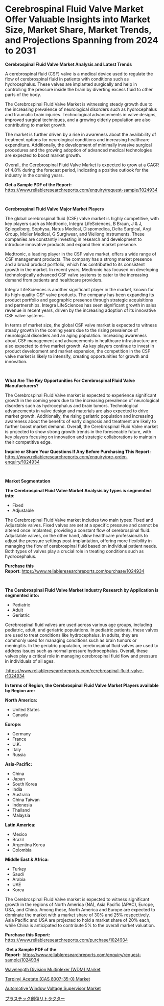 <p><h1>Cerebrospinal Fluid Valve Market Offer Valuable Insights into Market Size, Market Share, Market Trends, and Projections Spanning from 2024 to 2031</h1></p><p><strong>Cerebrospinal Fluid Valve Market Analysis and Latest Trends</strong></p>
<p><p>A cerebrospinal fluid (CSF) valve is a medical device used to regulate the flow of cerebrospinal fluid in patients with conditions such as hydrocephalus. These valves are implanted surgically and help in controlling the pressure inside the brain by diverting excess fluid to other parts of the body.</p><p>The Cerebrospinal Fluid Valve Market is witnessing steady growth due to the increasing prevalence of neurological disorders such as hydrocephalus and traumatic brain injuries. Technological advancements in valve designs, improved surgical techniques, and a growing elderly population are also contributing to market growth.</p><p>The market is further driven by a rise in awareness about the availability of treatment options for neurological conditions and increasing healthcare expenditure. Additionally, the development of minimally invasive surgical procedures and the growing adoption of advanced medical technologies are expected to boost market growth.</p><p>Overall, the Cerebrospinal Fluid Valve Market is expected to grow at a CAGR of 4.8% during the forecast period, indicating a positive outlook for the industry in the coming years.</p></p>
<p><strong>Get a Sample PDF of the Report:&nbsp;</strong> <a href="https://www.reliableresearchreports.com/enquiry/request-sample/1024934">https://www.reliableresearchreports.com/enquiry/request-sample/1024934</a></p>
<p>&nbsp;</p>
<p><strong>Cerebrospinal Fluid Valve Major Market Players</strong></p>
<p><p>The global cerebrospinal fluid (CSF) valve market is highly competitive, with key players such as Medtronic, Integra LifeSciences, B Braun, J & J, Spiegelberg, Sophysa, Natus Medical, Dispomedica, Delta Surgical, Argi Group, Moller Medical, G Surgiwear, and Wellong Instruments. These companies are constantly investing in research and development to introduce innovative products and expand their market presence.</p><p>Medtronic, a leading player in the CSF valve market, offers a wide range of CSF management products. The company has a strong market presence and a broad product portfolio, which has contributed to its consistent growth in the market. In recent years, Medtronic has focused on developing technologically advanced CSF valve systems to cater to the increasing demand from patients and healthcare providers.</p><p>Integra LifeSciences is another significant player in the market, known for its high-quality CSF valve products. The company has been expanding its product portfolio and geographic presence through strategic acquisitions and partnerships. Integra LifeSciences has seen significant growth in sales revenue in recent years, driven by the increasing adoption of its innovative CSF valve systems.</p><p>In terms of market size, the global CSF valve market is expected to witness steady growth in the coming years due to the rising prevalence of neurological disorders and an aging population. Increasing awareness about CSF management and advancements in healthcare infrastructure are also expected to drive market growth. As key players continue to invest in product development and market expansion, the competition in the CSF valve market is likely to intensify, creating opportunities for growth and innovation.</p></p>
<p>&nbsp;</p>
<p><strong>What Are The Key Opportunities For Cerebrospinal Fluid Valve Manufacturers?</strong></p>
<p><p>The Cerebrospinal Fluid Valve market is expected to experience significant growth in the coming years due to the increasing prevalence of neurological disorders such as hydrocephalus and brain tumors. Technological advancements in valve design and materials are also expected to drive market growth. Additionally, the rising geriatric population and increasing awareness about the benefits of early diagnosis and treatment are likely to further boost market demand. Overall, the Cerebrospinal Fluid Valve market is projected to show strong growth trends in the foreseeable future, with key players focusing on innovation and strategic collaborations to maintain their competitive edge.</p></p>
<p><strong>Inquire or Share Your Questions If Any Before Purchasing This Report:</strong> <a href="https://www.reliableresearchreports.com/enquiry/pre-order-enquiry/1024934">https://www.reliableresearchreports.com/enquiry/pre-order-enquiry/1024934</a></p>
<p>&nbsp;</p>
<p><strong>Market Segmentation</strong></p>
<p><strong>The Cerebrospinal Fluid Valve Market Analysis by types is segmented into:</strong></p>
<p><ul><li>Fixed</li><li>Adjustable</li></ul></p>
<p><p>The Cerebrospinal Fluid Valve market includes two main types: Fixed and Adjustable valves. Fixed valves are set at a specific pressure and cannot be altered once implanted, providing a constant flow of cerebrospinal fluid. Adjustable valves, on the other hand, allow healthcare professionals to adjust the pressure settings post-implantation, offering more flexibility in managing the flow of cerebrospinal fluid based on individual patient needs. Both types of valves play a crucial role in treating conditions such as hydrocephalus.</p></p>
<p><strong>Purchase this Report:&nbsp;</strong><a href="https://www.reliableresearchreports.com/purchase/1024934">https://www.reliableresearchreports.com/purchase/1024934</a></p>
<p>&nbsp;</p>
<p><strong>The Cerebrospinal Fluid Valve Market Industry Research by Application is segmented into:</strong></p>
<p><ul><li>Pediatric</li><li>Adult</li><li>Geriatric</li></ul></p>
<p><p>Cerebrospinal fluid valves are used across various age groups, including pediatric, adult, and geriatric populations. In pediatric patients, these valves are used to treat conditions like hydrocephalus. In adults, they are commonly used for managing conditions such as brain tumors or meningitis. In the geriatric population, cerebrospinal fluid valves are used to address issues such as normal pressure hydrocephalus. Overall, these valves play a critical role in managing cerebrospinal fluid flow and pressure in individuals of all ages.</p></p>
<p><a href="https://www.reliableresearchreports.com/cerebrospinal-fluid-valve-r1024934">&nbsp;https://www.reliableresearchreports.com/cerebrospinal-fluid-valve-r1024934</a></p>
<p><strong>In terms of Region, the Cerebrospinal Fluid Valve Market Players available by Region are:</strong></p>
<p>
    <p> <strong> North America: </strong>
        <ul>
            <li>United States</li>
            <li>Canada</li>
        </ul>
        </p> 
    <p> <strong> Europe: </strong>
        <ul>
            <li>Germany</li>
            <li>France</li>
            <li>U.K.</li>
            <li>Italy</li>
            <li>Russia</li>
        </ul>
        </p> 
    <p> <strong> Asia-Pacific: </strong>
        <ul>
            <li>China</li>
            <li>Japan</li>
            <li>South Korea</li>
            <li>India</li>
            <li>Australia</li>
            <li>China Taiwan</li>
            <li>Indonesia</li>
            <li>Thailand</li>
            <li>Malaysia</li>
        </ul>
        </p> 
    <p> <strong> Latin America: </strong>
        <ul>
            <li>Mexico</li>
            <li>Brazil</li>
            <li>Argentina Korea</li>
            <li>Colombia</li>
        </ul>
        </p> 
    <p> <strong> Middle East & Africa: </strong>
        <ul>
            <li>Turkey</li>
            <li>Saudi</li>
            <li>Arabia</li>
            <li>UAE</li>
            <li>Korea</li>
        </ul>
    </p>
    </p>
<p><p>The Cerebrospinal Fluid Valve market is expected to witness significant growth in the regions of North America (NA), Asia Pacific (APAC), Europe, USA, and China. Among these, North America and Europe are expected to dominate the market with a market share of 30% and 25% respectively. Asia Pacific and USA are projected to hold a market share of 20% each, while China is anticipated to contribute 5% to the overall market valuation.</p></p>
<p><strong>Purchase this Report: </strong><a href="https://www.reliableresearchreports.com/purchase/1024934">https://www.reliableresearchreports.com/purchase/1024934</a></p>
<p>&nbsp;<strong>Get a Sample PDF of the Report:&nbsp;&nbsp;</strong><a href="https://www.reliableresearchreports.com/enquiry/request-sample/1024934">https://www.reliableresearchreports.com/enquiry/request-sample/1024934</a></p>
<p><strong></strong></p>
<p><p><a href="https://www.linkedin.com/pulse/wavelength-division-multiplexer-wdm-market-analysis-sze-forecasted-f2gue">Wavelength Division Multiplexer (WDM) Market</a></p><p><a href="https://issuu.com/reportprime-2/docs/terpinyl-acetate-cas-8007-35-0-market-size-2030.pp">Terpinyl Acetate (CAS 8007-35-0) Market</a></p><p><a href="https://www.linkedin.com/pulse/automotive-window-voltage-supervisor-market-size-cagr-p8uoc">Automotive Window Voltage Supervisor Market</a></p><p><a href="https://github.com/charm854/Market-Research-Report-List-1/blob/main/433705356636.md">プラスチック創傷リトラクター</a></p></p>